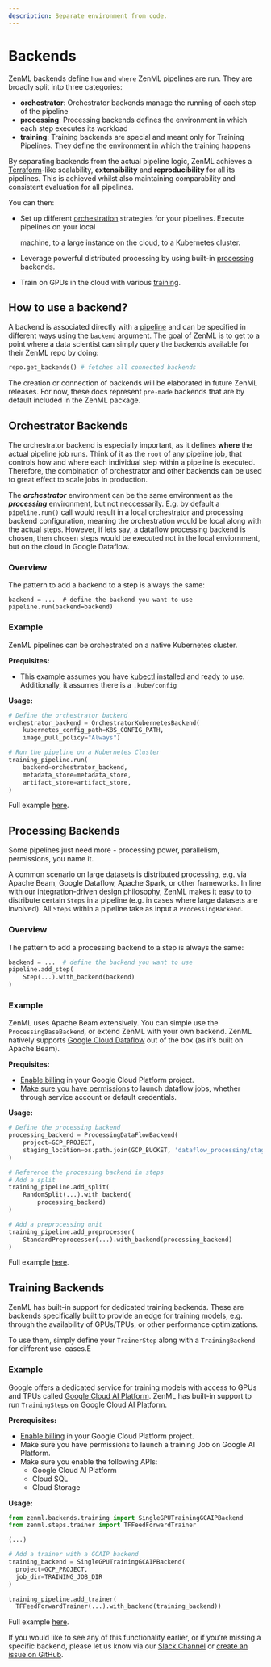 ```yaml
---
description: Separate environment from code.
---
```


# Backends

ZenML backends define `how` and `where` ZenML pipelines are run. They are broadly split into three categories:

* **orchestrator**: Orchestrator backends manage the running of each step of the pipeline
* **processing**: Processing backends defines the environment in which each step executes its workload
* **training**: Training backends are special and meant only for Training Pipelines. They define the environment in which the training happens

By separating backends from the actual pipeline logic, ZenML achieves a [Terraform](https://www.terraform.io/)-like scalability, **extensibility** and **reproducibility** for all its pipelines. This is achieved whilst also maintaining comparability and consistent evaluation for all pipelines.

You can then:

* Set up different [orchestration](http://docs.zenml.io.s3-website.eu-central-1.amazonaws.com/backends/orchestrator-backends.html) strategies for your pipelines. Execute pipelines on your local

  machine, to a large instance on the cloud, to a Kubernetes cluster.

* Leverage powerful distributed processing by using built-in [processing](http://docs.zenml.io.s3-website.eu-central-1.amazonaws.com/backends/processing-backends.html) backends.
* Train on GPUs in the cloud with various [training](http://docs.zenml.io.s3-website.eu-central-1.amazonaws.com/backends/training-backends.html).

## How to use a backend?

A backend is associated directly with a [pipeline](../api-reference/zenml/zenml.pipelines.md) and can be specified in different ways using the `backend` argument. The goal of ZenML is to get to a point where a data scientist can simply query the backends available for their ZenML repo by doing:

```python
repo.get_backends() # fetches all connected backends
```

The creation or connection of backends will be elaborated in future ZenML releases. For now, these docs represent `pre-made` backends that are by default included in the ZenML package.

## Orchestrator Backends

The orchestrator backend is especially important, as it defines **where** the actual pipeline job runs. Think of it as the `root` of any pipeline job, that controls how and where each individual step within a pipeline is executed. Therefore, the combination of orchestrator and other backends can be used to great effect to scale jobs in production.

The _**orchestrator**_ environment can be the same environment as the _**processing**_ environment, but not neccessarily. E.g. by default a `pipeline.run()` call would result in a local orchestrator and processing backend configuration, meaning the orchestration would be local along with the actual steps. However, if lets say, a dataflow processing backend is chosen, then chosen steps would be executed not in the local enviornment, but on the cloud in Google Dataflow.

### Overview

The pattern to add a backend to a step is always the same:

```text
backend = ...  # define the backend you want to use
pipeline.run(backend=backend)
```

### Example

ZenML pipelines can be orchestrated on a native Kubernetes cluster.

**Prequisites:**

* This example assumes you have [kubectl](https://kubernetes.io/docs/tasks/tools/install-kubectl/) installed and ready to use. Additionally, it assumes there is a `.kube/config`

**Usage:**

```python
# Define the orchestrator backend
orchestrator_backend = OrchestratorKubernetesBackend(
    kubernetes_config_path=K8S_CONFIG_PATH,
    image_pull_policy="Always")

# Run the pipeline on a Kubernetes Cluster
training_pipeline.run(
    backend=orchestrator_backend,
    metadata_store=metadata_store,
    artifact_store=artifact_store,
)
```

Full example [here](https://github.com/maiot-io/zenml/tree/main/examples/gcp_kubernetes_orchestrated).

## Processing Backends

Some pipelines just need more - processing power, parallelism, permissions, you name it.

A common scenario on large datasets is distributed processing, e.g. via Apache Beam, Google Dataflow, Apache Spark, or other frameworks. In line with our integration-driven design philosophy, ZenML makes it easy to to distribute certain `Steps` in a pipeline \(e.g. in cases where large datasets are involved\). All `Steps` within a pipeline take as input a `ProcessingBackend`.

### Overview

The pattern to add a processing backend to a step is always the same:

```python
backend = ...  # define the backend you want to use
pipeline.add_step(
    Step(...).with_backend(backend)
)
```

### Example

ZenML uses Apache Beam extensively. You can simple use the `ProcessingBaseBackend`, or extend ZenML with your own backend. ZenML natively supports [Google Cloud Dataflow](https://cloud.google.com/dataflow) out of the box \(as it’s built on Apache Beam\).

**Prequisites:**

* [Enable billing](https://cloud.google.com/billing/docs/how-to/modify-project#enable_billing_for_a_project) in your Google Cloud Platform project.
* [Make sure you have permissions](https://cloud.google.com/dataflow/docs/concepts/access-control) to launch dataflow jobs, whether through service account or default credentials.

**Usage:**

```python
# Define the processing backend
processing_backend = ProcessingDataFlowBackend(
    project=GCP_PROJECT,
    staging_location=os.path.join(GCP_BUCKET, 'dataflow_processing/staging'),
)

# Reference the processing backend in steps
# Add a split
training_pipeline.add_split(
    RandomSplit(...).with_backend(
        processing_backend)
)

# Add a preprocessing unit
training_pipeline.add_preprocesser(
    StandardPreprocesser(...).with_backend(processing_backend)
)
```

Full example [here](https://github.com/maiot-io/zenml/tree/main/examples/gcp_kubernetes_orchestrated).

## Training Backends

ZenML has built-in support for dedicated training backends. These are backends specifically built to provide an edge for training models, e.g. through the availability of GPUs/TPUs, or other performance optimizations.

To use them, simply define your `TrainerStep` along with a `TrainingBackend` for different use-cases.E

### Example

Google offers a dedicated service for training models with access to GPUs and TPUs called [Google Cloud AI Platform](https://cloud.google.com/ai-platform/docs). ZenML has built-in support to run `TrainingSteps` on Google Cloud AI Platform.

**Prerequisites:**

* [Enable billing](https://cloud.google.com/billing/docs/how-to/modify-project#enable_billing_for_a_project) in your Google Cloud Platform project.
* Make sure you have permissions to launch a training Job on Google AI Platform.
* Make sure you enable the following APIs:
  * Google Cloud AI Platform
  * Cloud SQL
  * Cloud Storage

**Usage:**

```python
from zenml.backends.training import SingleGPUTrainingGCAIPBackend
from zenml.steps.trainer import TFFeedForwardTrainer

(...)

# Add a trainer with a GCAIP backend
training_backend = SingleGPUTrainingGCAIPBackend(
  project=GCP_PROJECT,
  job_dir=TRAINING_JOB_DIR
)

training_pipeline.add_trainer(
  TFFeedForwardTrainer(...).with_backend(training_backend))
```

Full example [here](https://github.com/maiot-io/zenml/tree/main/examples/gcp_kubernetes_orchestrated).

If you would like to see any of this functionality earlier, or if you’re missing a specific backend, please let us know via our [Slack Channel](https://zenml.io/slack-invite/) or [create an issue on GitHub](https://https//github.com/maiot-io/zenml).

